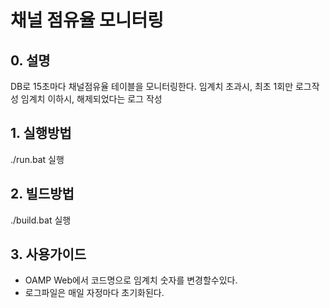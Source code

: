 # 채널 점유율 모니터링 

## 0. 설명   
DB로 15초마다 채널점유율 테이블을 모니터링한다. 
임계치 초과시, 최초 1회만 로그작성 
임계치 이하시, 해제되었다는 로그 작성 

## 1. 실행방법 
./run.bat 실행 

## 2. 빌드방법 
./build.bat 실행 

## 3. 사용가이드 
- OAMP Web에서 코드명으로 임계치 숫자를 변경할수있다. 
- 로그파일은 매일 자정마다 초기화된다. 